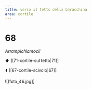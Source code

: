 ```yaml
---
title: verso il tetto della baracchina
area: cortile
---
```

# 68
_Arrampichiamoci!_

⬆️ [[71-cortile-sul tetto|71]]

⬇️ [[67-cortile-scivolo|67]]

![[foto_46.jpg]]